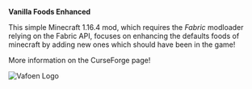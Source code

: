 
**Vanilla Foods Enhanced**

This simple Minecraft 1.16.4 mod, which requires the _Fabric_ modloader relying on the Fabric API, focuses on enhancing the defaults foods of minecraft by adding new ones which should have been in the game!

More information on the CurseForge page!

![Vafoen Logo](https://github.com/oPikaboo/vanilla-foods-enhanced/blob/master/src/main/resources/assets/vafoen.png?raw=true)